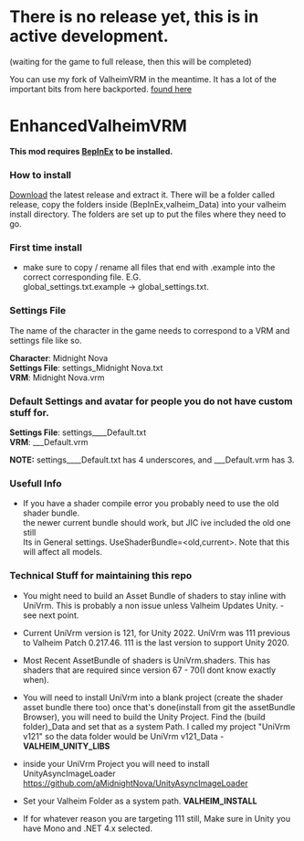 # There is no release yet, this is in active development.
(waiting for the game to full release, then this will be completed)

You can use my fork of ValheimVRM in the meantime. It has a lot of the important bits from here backported.
[found here](https://github.com/aMidnightNova/ValheimVRM/releases/latest)

# EnhancedValheimVRM

**This mod requires [BepInEx](https://thunderstore.io/c/valheim/p/denikson/BepInExPack_Valheim/) to be installed.**

### How to install
[Download](https://github.com/aMidnightNova/EnhancedValheimVRM/releases/latest) the latest release and extract it. There will be a folder called release, copy the folders inside (BepInEx,valheim_Data) into your valheim install directory.
The folders are set up to put the files where they need to go.

### First time install
- make sure to copy / rename all files that end with .example into the correct corresponding file. E.G. \
  global_settings.txt.example -> global_settings.txt.

### Settings File
The name of the character in the game needs to correspond to a VRM and settings file like so.

**Character**: Midnight Nova \
**Settings File**: settings_Midnight Nova.txt \
**VRM**: Midnight Nova.vrm


### Default Settings and avatar for people you do not have custom stuff for.

**Settings File**: settings____Default.txt \
**VRM**: ___Default.vrm

**NOTE:** settings____Default.txt has 4 underscores, and ___Default.vrm has 3.

### Usefull Info
- If you have a shader compile error you probably need to use the old shader bundle. \
  the newer current bundle should work, but JIC ive included the old one still\
  Its in General settings. UseShaderBundle=<old,current>. Note that this will affect all models.

### Technical Stuff for maintaining this repo
- You might need to build an Asset Bundle of shaders to stay inline with UniVrm. This is probably a non issue
  unless Valheim Updates Unity. - see next point.
- Current UniVrm version is 121, for Unity 2022. UniVrm was 111 previous to  Valheim Patch 0.217.46. 111 is the last version to support Unity 2020.
- Most Recent AssetBundle of shaders is UniVrm.shaders. This has shaders that are required since version 67 - 70(I dont know exactly when).
- You will need to install UniVrm into a blank project (create the shader asset bundle there too)
  once that's done(install from git the assetBundle Browser), you will need to build the Unity Project. Find the (build folder)_Data and set that
  as a system Path. I called my project "UniVrm v121" so the data folder would be UniVrm v121_Data - **VALHEIM_UNITY_LIBS**
- inside your UniVrm Project you will need to install UnityAsyncImageLoader https://github.com/aMidnightNova/UnityAsyncImageLoader
- Set your Valheim Folder as a system path. **VALHEIM_INSTALL**


- If for whatever reason you are targeting 111 still, Make sure in Unity you have Mono  and .NET 4.x selected.
